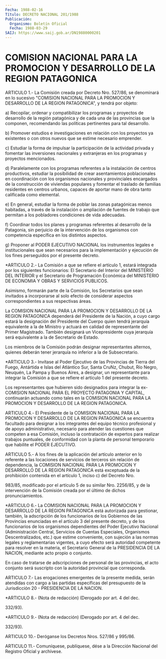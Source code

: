 ```yaml
---
Fecha: 1988-02-16
Título: DECRETO NACIONAL 201/1988
Publicación:
  Organismo: Boletín Oficial
  Fecha: 1988-03-29
SAIJ: https://www.saij.gob.ar/DN19880000201
---
```

# COMISION NACIONAL PARA LA PROMOCION Y DESARROLLO DE LA REGION PATAGONICA

<a id="1"></a>
ARTICULO  1.-  La  Comisión creada por Decreto Nro. 527/86, se denominará en lo sucesivo  "COMISION  NACIONAL  PARA LA PROMOCION Y DESARROLLO  DE  LA  REGION PATAGONICA", y tendrá por  objeto:

a) Recopilar, ordenar  y  compatibilizar  los programas y proyectos de  desarrollo  de  la  región  patagónica y de  cada  una  de  las provincias que la componen, recomendando  las políticas pertinentes para tal desarrollo.

b)  Promover  estudios  e  investigaciones  en  relación   con  los proyectos  ya existentes o con otros nuevos que se estime necesario emprender.

c) Estudiar  la  forma de impulsar la participación de la actividad privada y fomentar  las inversiones nacionales y extranjeras en los programas y proyectos mencionados.

d) Paralelamente con  los  programas referentes a la instalación de centros productivos, estudiar la posibilidad de crear asentamientos poblacionales  en  coordinación  con  los  organismos nacionales    y  provinciales  encargados  de  la  construcción  de viviendas populares  y  fomentar el traslado de familias residentes en  centros  urbanos,  capaces   de  aportar  mano  de  obra  tanto calificada como elemental.

e) En general, estudiar la forma  de  poblar  las zonas patagónicas menos  habitadas,  a  través  de  la  instalación  o ampliación  de fuentes  de  trabajo  que permitan a los pobladores condiciones  de vida adecuadas.

f) Coordinar todos los  planes y programas referentes al desarrollo de  la  Patagonia,  sin  perjuicio    de  la  intervención  de  los organismos con competencia específica en  los  distintos  aspectos.

g) Proponer al PODER EJECUTIVO NACIONAL los instrumentos legales  e institucionales  que  sean  necesarios  para  la  implementación  y ejecución  de  los  fines  perseguidos  por  el  presente  decreto.

<a id="2"></a>
*ARTICULO  2.-  La  Comisión  a  que se refiere el artículo 1, estará  integrada  por los siguientes funcionarios:  El  Secretario del  Interior  del MINISTERIO  DEL  INTERIOR  y  el  Secretario  de Programación  Económica  del  MINISTERIO  DE  ECONOMIA  Y  OBRAS  Y SERVICIOS PUBLICOS.

Asimismo, formarán  parte  de la Comisión, los Secretarios que sean invitados a incorporarse al  solo  efecto  de  considerar  aspectos correspondientes a sus respectivas áreas.

La  COMISION  NACIONAL  PARA LA PROMOCION Y DESARROLLO DE LA REGION PATAGONICA dependerá del  Presidente  de  la  Nación,  a cuyo cargo estará  la  designación  del  Presidente  del  Cuerpo  quien tendrá jerarquía  equivalente  a  la  de Ministro y actuará en calidad  de representante  del  Primer  Magistrado.    También    designará  un Vicepresidente  cuya jerarquía será equivalente a la de  Secretario de Estado.

Los  miembros  de  la    Comisión  podrán  designar  representantes alternos, quienes deberán  tener  jerarquía  no  inferior  a  la de Subsecretario.

<a id="3"></a>
*ARTICULO 3.- Invítase al Poder Ejecutivo de las Provincias de Tierra  del  Fuego,  Antártida  e  Islas  del  Atlántico Sur, Santa CruNz,  Chubut,  Río  Negro,  Neuquén, La Pampa y Buenos  Aires,  a designar, un representante para  integrar  la  Comisión  a  que  se refiere el artículo 1 del presente decreto.

Los  representantes  que hubieren sido designados para integrar la ex-COMISION  NACIONAL  PARA    EL  PROYECTO  PATAGONIA  Y  CAPITAL, continuarán actuando como tales  en  la  COMISION  NACIONAL PARA LA PROMOCION Y DESARROLLO DE LA REGION PATAGONICA.

<a id="4"></a>
ARTICULO  4.-  El  Presidente  de la COMISION NACIONAL PARA LA PROMOCION  Y  DESARROLLO  DE  LA  REGION  PATAGONICA  se  encuentra facultado  para  designar  a  los  integrantes del  equipo  técnico profesional y de apoyo administrativo,  necesario  para atender las cuestiones que competen a esa Comisión, incluso la contratación  de expertos  para  realizar  trabajos puntuales, de conformidad con la planta de personal temporario  que  habilite  el  PODER  EJECUTIVO.

<a id="5"></a>
ARTICULO 5.- A los fines de la aplicación del artículo anterior en lo  referente  a  las  locaciones  de  servicios de terceros sin relación de dependencia, la COMISION NACIONAL  PARA  LA PROMOCION Y DESARROLLO   DE  LA  REGION  PATAGONICA  está  exceptuada  de    la prohibición contenida  en el artículo 1, inciso c) del Decreto Nro.

983/85, modificado por el  artículo 5 de su similar Nro. 2256/85, y de la intervención de la Comisión  creada  por  el último de dichos pronunciamientos.

<a id="6"></a>
*ARTICULO  6.-  La  COMISION  NACIONAL  PARA  LA  PROMOCION  Y DESARROLLO  DE LA REGION PATAGONICA está autorizada para gestionar, también, la adscripción  de  los  funcionarios  de los Gobiernos de las Provincias enunciadas en el artículo 3 del presente  decreto, y de  los  funcionarios  de  los  organismos  dependientes  del Poder Ejecutivo  Nacional  (Administración  Central, Servicios de Cuentas Especiales,  Organismos  Descentralizados,    etc.)    que   estime conveniente,  con  sujeción  a  las normas legales y reglamentarias vigentes, a cuyo efecto será autoridad  competente para resolver en la materia, el Secretario General de la PRESIDENCIA  DE  LA NACION, mediante acto propio o conjunto.

En caso de tratarse de adscripciones de personal de las provincias,  el  acto  conjunto  será  suscripto  con  la autoridad provincial que corresponda.

<a id="7"></a>
ARTICULO 7.- Las erogaciones emergentes de la presente medida, serán    atendidas   con  cargo  a  las  partidas  específicas  del presupuesto de la Jurisdicción  20  -  PRESIDENCIA  DE  LA  NACION.

<a id="8"></a>
*ARTICULO 8.- (Nota de redacción) (Derogado por art. 4 del dec.

332/93).

<a id="9"></a>
*ARTICULO 9.- (Nota de redacción) (Derogado por art. 4 del dec.

332/93).

<a id="10"></a>
ARTICULO  10.-  Deróganse  los Decretos Nros. 527/86 y 995/86.

<a id="11"></a>
ARTICULO  11.-  Comuníquese,  publíquese,  dése a la Dirección Nacional del Registro Oficial y archívese.